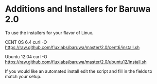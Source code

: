 Additions and Installers for Baruwa 2.0
=========

To use the installers for your flavor of Linux.

CENT OS 6.4
curl -O https://raw.github.com/fluxlabs/baruwa/master/2.0/cent6/install.sh

Ubuntu 12.04
curl -O https://raw.github.com/fluxlabs/baruwa/master/2.0/ubuntu12/install.sh

If you would like an automated install edit the script and fill in the fields to match your setup.
